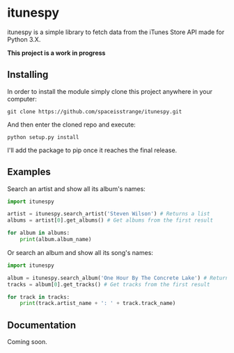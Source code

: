 # itunespy

itunespy is a simple library to fetch data from the iTunes Store API made for Python 3.X. 

**This project is a work in progress**

## Installing
In order to install the module simply clone this project anywhere in your computer:

    git clone https://github.com/spaceisstrange/itunespy.git

And then enter the cloned repo and execute:

    python setup.py install

I'll add the package to pip once it reaches the final release.

## Examples
Search an artist and show all its album's names:

```python
import itunespy

artist = itunespy.search_artist('Steven Wilson') # Returns a list
albums = artist[0].get_albums() # Get albums from the first result

for album in albums:
    print(album.album_name)
```

Or search an album and show all its song's names:

```python
import itunespy

album = itunespy.search_album('One Hour By The Concrete Lake') # Returns a list
tracks = album[0].get_tracks() # Get tracks from the first result

for track in tracks:
    print(track.artist_name + ': ' + track.track_name)
```

## Documentation
Coming soon.